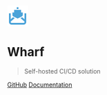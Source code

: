 ![logo](_static/logo.svg ':size=200')

# Wharf

> Self-hosted CI/CD solution

[GitHub](https://github.com/iver-wharf)
[Documentation](#about-wharf)
